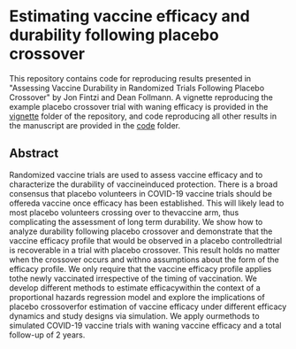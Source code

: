 # Estimating vaccine efficacy and durability following placebo crossover

This repository contains code for reproducing results presented in "Assessing Vaccine Durability in Randomized Trials Following Placebo Crossover" by Jon Fintzi and Dean Follmann. A vignette reproducing the example placebo crossover trial with waning efficacy is provided in the [vignette](https://github.com/fintzij/ve_placebo_crossover/tree/main/vignette) folder of the repository, and code reproducing all other results in the manuscript are provided in the [code](https://github.com/fintzij/ve_placebo_crossover/tree/main/code) folder. 

## Abstract

Randomized vaccine trials are used to assess vaccine efficacy and to characterize the durability of vaccineinduced protection. There is a broad consensus that placebo volunteers in COVID-19 vaccine trials should be offereda vaccine once efficacy has been established. This will likely lead to most placebo volunteers crossing over to thevaccine arm, thus complicating the assessment of long term durability. We show how to analyze durability following placebo crossover and demonstrate that the vaccine efficacy profile that would be observed in a placebo controlledtrial is recoverable in a trial with placebo crossover. This result holds no matter when the crossover occurs and withno assumptions about the form of the efficacy profile. We only require that the vaccine efficacy profile applies tothe newly vaccinated irrespective of the timing of vaccination. We develop different methods to estimate efficacywithin the context of a proportional hazards regression model and explore the implications of placebo crossoverfor estimation of vaccine efficacy under different efficacy dynamics and study designs via simulation. We apply ourmethods to simulated COVID-19 vaccine trials with waning vaccine efficacy and a total follow-up of 2 years.

